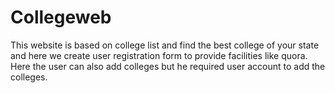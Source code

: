 # Collegeweb
This website is based on  college list and find the best college of your state and here we create user registration form to provide facilities like quora.
Here the user can also add colleges but he required user account to add the colleges.
